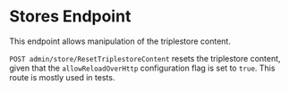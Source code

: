<!---
 * Copyright © 2021 - 2024 Swiss National Data and Service Center for the Humanities and/or DaSCH Service Platform contributors.
 * SPDX-License-Identifier: Apache-2.0
-->

# Stores Endpoint

This endpoint allows manipulation of the triplestore content.

`POST admin/store/ResetTriplestoreContent` resets the triplestore content, given that the `allowReloadOverHttp`
configuration flag is set to `true`. This route is mostly used in tests.
